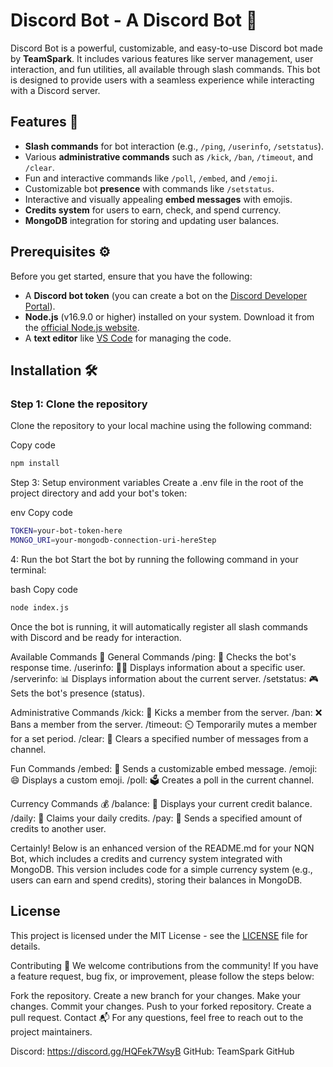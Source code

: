 # Discord Bot - A Discord Bot 🤖

Discord Bot is a powerful, customizable, and easy-to-use Discord bot made by **TeamSpark**. It includes various features like server management, user interaction, and fun utilities, all available through slash commands. This bot is designed to provide users with a seamless experience while interacting with a Discord server.

## Features 🌟

- **Slash commands** for bot interaction (e.g., `/ping`, `/userinfo`, `/setstatus`).
- Various **administrative commands** such as `/kick`, `/ban`, `/timeout`, and `/clear`.
- Fun and interactive commands like `/poll`, `/embed`, and `/emoji`.
- Customizable bot **presence** with commands like `/setstatus`.
- Interactive and visually appealing **embed messages** with emojis.
- **Credits system** for users to earn, check, and spend currency.
- **MongoDB** integration for storing and updating user balances.

## Prerequisites ⚙️

Before you get started, ensure that you have the following:

- A **Discord bot token** (you can create a bot on the [Discord Developer Portal](https://discord.com/developers/applications)).
- **Node.js** (v16.9.0 or higher) installed on your system. Download it from the [official Node.js website](https://nodejs.org/).
- A **text editor** like [VS Code](https://code.visualstudio.com/) for managing the code.

## Installation 🛠️

### Step 1: Clone the repository

Clone the repository to your local machine using the following command:

Copy code
``` bash
npm install
```
Step 3: Setup environment variables
Create a .env file in the root of the project directory and add your bot's token:

env
Copy code
```bash
TOKEN=your-bot-token-here
MONGO_URI=your-mongodb-connection-uri-hereStep
```
4: Run the bot
Start the bot by running the following command in your terminal:

bash
Copy code
```bash
node index.js
```
Once the bot is running, it will automatically register all slash commands with Discord and be ready for interaction.

Available Commands 📝
General Commands
/ping: 🏓 Checks the bot's response time.
/userinfo: 🧑‍💻 Displays information about a specific user.
/serverinfo: 📊 Displays information about the current server.
/setstatus: 🎮 Sets the bot's presence (status).

Administrative Commands
/kick: 🚪 Kicks a member from the server.
/ban: ❌ Bans a member from the server.
/timeout: ⏲️ Temporarily mutes a member for a set period.
/clear: 🧹 Clears a specified number of messages from a channel.

Fun Commands
/embed: 📌 Sends a customizable embed message.
/emoji: 😄 Displays a custom emoji.
/poll: 🗳️ Creates a poll in the current channel.

Currency Commands 💰
/balance: 💸 Displays your current credit balance.
/daily: 📅 Claims your daily credits.
/pay: 💸 Sends a specified amount of credits to another user.


Certainly! Below is an enhanced version of the README.md for your NQN Bot, which includes a credits and currency system integrated with MongoDB. This version includes code for a simple currency system (e.g., users can earn and spend credits), storing their balances in MongoDB.

## License

This project is licensed under the MIT License - see the [LICENSE](License) file for details.

Contributing 🤝
We welcome contributions from the community! If you have a feature request, bug fix, or improvement, please follow the steps below:

Fork the repository.
Create a new branch for your changes.
Make your changes.
Commit your changes.
Push to your forked repository.
Create a pull request.
Contact 📬
For any questions, feel free to reach out to the project maintainers.

Discord: https://discord.gg/HQFek7WsyB
GitHub: TeamSpark GitHub
